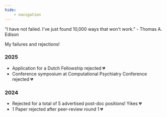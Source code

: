 ```yaml
---
hide: 
    - navigation
--- 
```


“I have not failed. I've just found 10,000 ways that won't work.” - Thomas A. Edison

My failures and rejections!


### 2025

- Application for a Dutch Fellowship rejected 💔
- Conference symposium at Computational Psychiatry Conference rejected 💔


### 2024

- Rejected for a total of 5 advertised post-doc positions! Yikes 💔
- 1 Paper rejected after peer-review round 1 💔